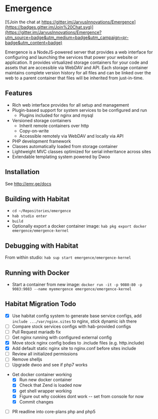 # Emergence

[![Join the chat at https://gitter.im/JarvusInnovations/Emergence](https://badges.gitter.im/Join%20Chat.svg)](https://gitter.im/JarvusInnovations/Emergence?utm_source=badge&utm_medium=badge&utm_campaign=pr-badge&utm_content=badge)

Emergence is a NodeJS-powered server that provides a web interface for configuring and launching the services that power your website or application. It provides virtualized storage containers for your code and assets that are accessible via WebDAV and API. Each storage container maintains complete version history for all files and can be linked over the web to a parent container that files will be inherited from just-in-time.


## Features

- Rich web interface provides for all setup and management
- Plugin-based support for system services to be configured and run
  - Plugins included for nginx and mysql
- Versioned storage containers
  - Inherit remote containers over http
  -  Copy-on-write
  -  Accessible remotely via WebDAV and locally via API
-  PHP development framework
  - Classes automatically loaded from storage container
  - Lightweight MVC classes optimized for serial inheritance across sites
  - Extendable templating system powered by Dwoo


## Installation

See http://emr.ge/docs


## Building with Habitat

- `cd ~/Repositories/emergence`
- `hab studio enter`
- `build`
- Optionally export a docker container image: `hab pkg export docker emergence/emergence-kernel`


## Debugging with Habitat

From within studio: `hab sup start emergence/emergence-kernel`


## Running with Docker

- Start a container from new image: `docker run -it -p 9080:80 -p 9083:9083 --name myemergence emergence/emergence-kernel`


## Habitat Migration Todo

- [X] Use habitat config system to generate base service configs, add `include .../var/nginx.sites` to nginx, stick dynamic ish there
- [ ] Compare stock services configs with hab-provided configs
- [ ] Pull Request mariadb fix
- [ ] Get nginx running with configured external config
- [X] Move stock nginx config bodies to .include files (e.g. http.include)
- [X] Add default static nginx site to nginx.conf before sites include
- [ ] Review all initialized permissions
- [ ] Remove shelljs
- [ ] Upgrade dwoo and see if php7 works

- Get docker container working
  - [X] Run new docker container
  - [X] Check that Zend is loaded now
  - [X] get shell wrapper working
  - [X] Figure out why cookies dont work -- set from console for now
  - [X] Commit changes

- [ ] PR readline into core-plans php and php5
